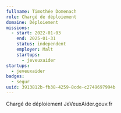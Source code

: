 ```yaml
---
fullname: Timothée Domenach
role: Chargé de déploiement
domaine: Déploiement
missions:
  - start: 2022-01-03
    end: 2025-01-31
    status: independent
    employer: Malt
    startups:
      - jeveuxaider
startups:
  - jeveuxaider
badges:
  - segur
uuid: 3913812b-fb38-4259-8cde-c2749697994b
---
```

Chargé de déploiement JeVeuxAider.gouv.fr